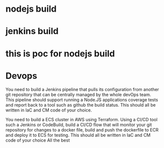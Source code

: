 # nodejs build 
# jenkins build

# this is poc for nodejs build
# Devops

You need to build a Jenkins pipeline that pulls its configuration from another git repository that can be centrally managed by the whole devOps team.
This pipeline should support running a Node.JS applications coverage tests and report back to a tool such as github the build status.
This should all be written in IaC and CM code of your choice.


You need to build a ECS cluster in AWS using Terraform.
Using a CI/CD tool such a Jenkins or CodeBuild, build a CI/CD flow that will monitor your git repository for changes to a docker file, build and push the dockerfile to ECR and deploy it to ECS for testing.
This should all be written in IaC and CM code of your choice
All the best
